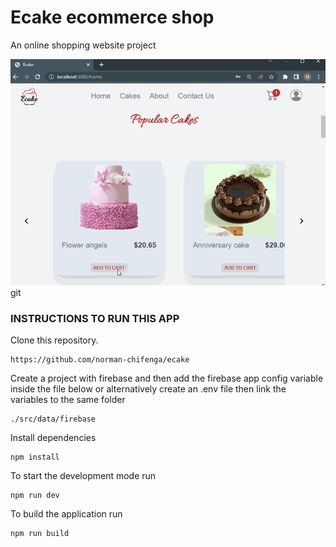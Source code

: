 # Ecake ecommerce shop

An online shopping website project

![image info](./src/assets/images/ecake.gif)
git

### INSTRUCTIONS TO RUN THIS APP

Clone this repository.

```
https://github.com/norman-chifenga/ecake
```

Create a project with firebase and then add the firebase app config variable 
inside  the file below or alternatively create an .env file then link the variables
to the same folder

```
./src/data/firebase

```

Install dependencies
```
npm install
```

To start the development mode run

```
npm run dev
```
To build the application run
```
npm run build
```